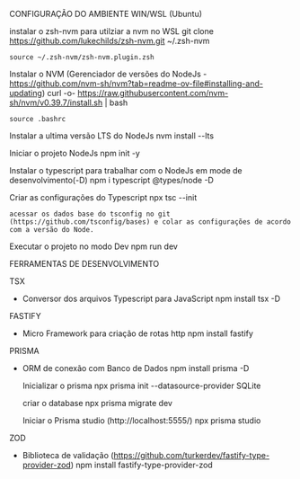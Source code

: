 

CONFIGURAÇÃO DO AMBIENTE WIN/WSL (Ubuntu)

instalar o zsh-nvm para utilziar a nvm no WSL
    git clone https://github.com/lukechilds/zsh-nvm.git ~/.zsh-nvm

    source ~/.zsh-nvm/zsh-nvm.plugin.zsh

Instalar o NVM (Gerenciador de versões do NodeJs - https://github.com/nvm-sh/nvm?tab=readme-ov-file#installing-and-updating)
    curl -o- https://raw.githubusercontent.com/nvm-sh/nvm/v0.39.7/install.sh | bash

    source .bashrc

Instalar a ultima versão LTS do NodeJs
    nvm install --lts

Iniciar o projeto NodeJs
    npm init -y

Instalar o typescript para trabalhar com o NodeJs em mode de desenvolvimento(-D)
    npm i typescript @types/node -D

Criar as configurações do Typescript
    npx tsc --init

    acessar os dados base do tsconfig no git (https://github.com/tsconfig/bases) e colar as configurações de acordo com a versão do Node.

Executar o projeto no modo Dev
    npm run dev


FERRAMENTAS DE DESENVOLVIMENTO

TSX 
- Conversor dos arquivos Typescript para JavaScript
    npm install tsx -D

FASTIFY 
- Micro Framework para criação de rotas http
    npm install fastify

PRISMA 
- ORM de conexão com Banco de Dados
    npm install prisma -D

    Inicializar o prisma
        npx prisma init --datasource-provider SQLite

    criar o database
        npx prisma migrate dev

    Iniciar o Prisma studio (http://localhost:5555/)
        npx prisma studio

ZOD 
- Biblioteca de validação (https://github.com/turkerdev/fastify-type-provider-zod)
    npm install fastify-type-provider-zod

